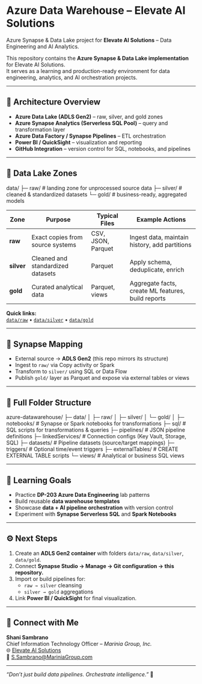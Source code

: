 # Azure Data Warehouse – Elevate AI Solutions

Azure Synapse & Data Lake project for **Elevate AI Solutions** – Data Engineering and AI Analytics.

This repository contains the **Azure Synapse & Data Lake implementation** for Elevate AI Solutions.  
It serves as a learning and production-ready environment for data engineering, analytics, and AI orchestration projects.

---

## 🧱 Architecture Overview
- **Azure Data Lake (ADLS Gen2)** – raw, silver, and gold zones  
- **Azure Synapse Analytics (Serverless SQL Pool)** – query and transformation layer  
- **Azure Data Factory / Synapse Pipelines** – ETL orchestration  
- **Power BI / QuickSight** – visualization and reporting  
- **GitHub Integration** – version control for SQL, notebooks, and pipelines

---

## 📁 Data Lake Zones

data/
├─ raw/ # landing zone for unprocessed source data
├─ silver/ # cleaned & standardized datasets
└─ gold/ # business-ready, aggregated models

| Zone | Purpose | Typical Files | Example Actions |
|------|----------|----------------|----------------|
| **raw** | Exact copies from source systems | CSV, JSON, Parquet | Ingest data, maintain history, add partitions |
| **silver** | Cleaned and standardized datasets | Parquet | Apply schema, deduplicate, enrich |
| **gold** | Curated analytical data | Parquet, views | Aggregate facts, create ML features, build reports |

**Quick links:**  
[`data/raw`](./data/raw) • [`data/silver`](./data/silver) • [`data/gold`](./data/gold)

---

## 🧩 Synapse Mapping
- External source → **ADLS Gen2** (this repo mirrors its structure)  
- Ingest to `raw/` via Copy activity or Spark  
- Transform to `silver/` using SQL or Data Flow  
- Publish `gold/` layer as Parquet and expose via external tables or views  

---

## 📁 Full Folder Structure

azure-datawarehouse/
├─ data/
│ ├─ raw/
│ ├─ silver/
│ └─ gold/
│
├─ notebooks/ # Synapse or Spark notebooks for transformations
├─ sql/ # SQL scripts for transformations & queries
├─ pipelines/ # JSON pipeline definitions
├─ linkedServices/ # Connection configs (Key Vault, Storage, SQL)
├─ datasets/ # Pipeline datasets (source/target mappings)
├─ triggers/ # Optional time/event triggers
├─ externalTables/ # CREATE EXTERNAL TABLE scripts
└─ views/ # Analytical or business SQL views


---

## 🧠 Learning Goals
- Practice **DP-203 Azure Data Engineering** lab patterns  
- Build reusable **data warehouse templates**  
- Showcase **data + AI pipeline orchestration** with version control  
- Experiment with **Synapse Serverless SQL** and **Spark Notebooks**

---

## ⚙️ Next Steps
1. Create an **ADLS Gen2 container** with folders `data/raw`, `data/silver`, `data/gold`.  
2. Connect **Synapse Studio → Manage → Git configuration → this repository.**  
3. Import or build pipelines for:  
   - `raw → silver` cleansing  
   - `silver → gold` aggregations  
4. Link **Power BI / QuickSight** for final visualization.  

---

## 🔗 Connect with Me
**Shani Sambrano**  
Chief Information Technology Officer – *Marinia Group, Inc.*  
🌐 [Elevate AI Solutions](https://elevate-aisolutions.com)  
📧 S.Sambrano@MariniaGroup.com  

---

*“Don’t just build data pipelines. Orchestrate intelligence.”* 🚀
